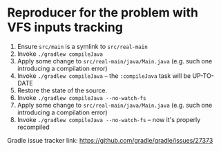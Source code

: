 # Reproducer for the problem with VFS inputs tracking

1. Ensure `src/main` is a symlink to `src/real-main`
2. Invoke `./gradlew compileJava`
3. Apply some change to `src/real-main/java/Main.java` (e.g. such one introducing a compilation error)
4. Invoke `./gradlew compileJava` – the `:compileJava` task will be UP-TO-DATE
5. Restore the state of the source.
6. Invoke `./gradlew compileJava --no-watch-fs`
7. Apply some change to `src/real-main/java/Main.java` (e.g. such one introducing a compilation error)
8. Invoke `./gradlew compileJava --no-watch-fs` – now it's properly recompiled

Gradle issue tracker link: https://github.com/gradle/gradle/issues/27373